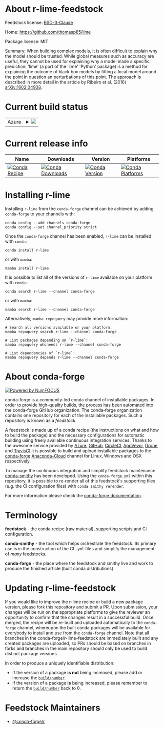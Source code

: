 About r-lime-feedstock
======================

Feedstock license: [BSD-3-Clause](https://github.com/conda-forge/r-lime-feedstock/blob/main/LICENSE.txt)

Home: https://github.com/thomasp85/lime

Package license: MIT

Summary: When building complex models, it is often difficult to explain why the model should be trusted. While global measures such as accuracy are useful, they cannot be used for explaining why a model made a specific prediction. 'lime' (a port of the 'lime' 'Python' package) is a method for explaining the outcome of black box models by fitting a local model around the point in question an perturbations of this point. The approach is described in more detail in the article by Ribeiro et al. (2016)  <arXiv:1602.04938>.

Current build status
====================


<table>
    
  <tr>
    <td>Azure</td>
    <td>
      <details>
        <summary>
          <a href="https://dev.azure.com/conda-forge/feedstock-builds/_build/latest?definitionId=6272&branchName=main">
            <img src="https://dev.azure.com/conda-forge/feedstock-builds/_apis/build/status/r-lime-feedstock?branchName=main">
          </a>
        </summary>
        <table>
          <thead><tr><th>Variant</th><th>Status</th></tr></thead>
          <tbody><tr>
              <td>linux_64_r_base4.2</td>
              <td>
                <a href="https://dev.azure.com/conda-forge/feedstock-builds/_build/latest?definitionId=6272&branchName=main">
                  <img src="https://dev.azure.com/conda-forge/feedstock-builds/_apis/build/status/r-lime-feedstock?branchName=main&jobName=linux&configuration=linux%20linux_64_r_base4.2" alt="variant">
                </a>
              </td>
            </tr><tr>
              <td>linux_64_r_base4.3</td>
              <td>
                <a href="https://dev.azure.com/conda-forge/feedstock-builds/_build/latest?definitionId=6272&branchName=main">
                  <img src="https://dev.azure.com/conda-forge/feedstock-builds/_apis/build/status/r-lime-feedstock?branchName=main&jobName=linux&configuration=linux%20linux_64_r_base4.3" alt="variant">
                </a>
              </td>
            </tr><tr>
              <td>osx_64_r_base4.2</td>
              <td>
                <a href="https://dev.azure.com/conda-forge/feedstock-builds/_build/latest?definitionId=6272&branchName=main">
                  <img src="https://dev.azure.com/conda-forge/feedstock-builds/_apis/build/status/r-lime-feedstock?branchName=main&jobName=osx&configuration=osx%20osx_64_r_base4.2" alt="variant">
                </a>
              </td>
            </tr><tr>
              <td>osx_64_r_base4.3</td>
              <td>
                <a href="https://dev.azure.com/conda-forge/feedstock-builds/_build/latest?definitionId=6272&branchName=main">
                  <img src="https://dev.azure.com/conda-forge/feedstock-builds/_apis/build/status/r-lime-feedstock?branchName=main&jobName=osx&configuration=osx%20osx_64_r_base4.3" alt="variant">
                </a>
              </td>
            </tr><tr>
              <td>win_64</td>
              <td>
                <a href="https://dev.azure.com/conda-forge/feedstock-builds/_build/latest?definitionId=6272&branchName=main">
                  <img src="https://dev.azure.com/conda-forge/feedstock-builds/_apis/build/status/r-lime-feedstock?branchName=main&jobName=win&configuration=win%20win_64_" alt="variant">
                </a>
              </td>
            </tr>
          </tbody>
        </table>
      </details>
    </td>
  </tr>
</table>

Current release info
====================

| Name | Downloads | Version | Platforms |
| --- | --- | --- | --- |
| [![Conda Recipe](https://img.shields.io/badge/recipe-r--lime-green.svg)](https://anaconda.org/conda-forge/r-lime) | [![Conda Downloads](https://img.shields.io/conda/dn/conda-forge/r-lime.svg)](https://anaconda.org/conda-forge/r-lime) | [![Conda Version](https://img.shields.io/conda/vn/conda-forge/r-lime.svg)](https://anaconda.org/conda-forge/r-lime) | [![Conda Platforms](https://img.shields.io/conda/pn/conda-forge/r-lime.svg)](https://anaconda.org/conda-forge/r-lime) |

Installing r-lime
=================

Installing `r-lime` from the `conda-forge` channel can be achieved by adding `conda-forge` to your channels with:

```
conda config --add channels conda-forge
conda config --set channel_priority strict
```

Once the `conda-forge` channel has been enabled, `r-lime` can be installed with `conda`:

```
conda install r-lime
```

or with `mamba`:

```
mamba install r-lime
```

It is possible to list all of the versions of `r-lime` available on your platform with `conda`:

```
conda search r-lime --channel conda-forge
```

or with `mamba`:

```
mamba search r-lime --channel conda-forge
```

Alternatively, `mamba repoquery` may provide more information:

```
# Search all versions available on your platform:
mamba repoquery search r-lime --channel conda-forge

# List packages depending on `r-lime`:
mamba repoquery whoneeds r-lime --channel conda-forge

# List dependencies of `r-lime`:
mamba repoquery depends r-lime --channel conda-forge
```


About conda-forge
=================

[![Powered by
NumFOCUS](https://img.shields.io/badge/powered%20by-NumFOCUS-orange.svg?style=flat&colorA=E1523D&colorB=007D8A)](https://numfocus.org)

conda-forge is a community-led conda channel of installable packages.
In order to provide high-quality builds, the process has been automated into the
conda-forge GitHub organization. The conda-forge organization contains one repository
for each of the installable packages. Such a repository is known as a *feedstock*.

A feedstock is made up of a conda recipe (the instructions on what and how to build
the package) and the necessary configurations for automatic building using freely
available continuous integration services. Thanks to the awesome service provided by
[Azure](https://azure.microsoft.com/en-us/services/devops/), [GitHub](https://github.com/),
[CircleCI](https://circleci.com/), [AppVeyor](https://www.appveyor.com/),
[Drone](https://cloud.drone.io/welcome), and [TravisCI](https://travis-ci.com/)
it is possible to build and upload installable packages to the
[conda-forge](https://anaconda.org/conda-forge) [Anaconda-Cloud](https://anaconda.org/)
channel for Linux, Windows and OSX respectively.

To manage the continuous integration and simplify feedstock maintenance
[conda-smithy](https://github.com/conda-forge/conda-smithy) has been developed.
Using the ``conda-forge.yml`` within this repository, it is possible to re-render all of
this feedstock's supporting files (e.g. the CI configuration files) with ``conda smithy rerender``.

For more information please check the [conda-forge documentation](https://conda-forge.org/docs/).

Terminology
===========

**feedstock** - the conda recipe (raw material), supporting scripts and CI configuration.

**conda-smithy** - the tool which helps orchestrate the feedstock.
                   Its primary use is in the construction of the CI ``.yml`` files
                   and simplify the management of *many* feedstocks.

**conda-forge** - the place where the feedstock and smithy live and work to
                  produce the finished article (built conda distributions)


Updating r-lime-feedstock
=========================

If you would like to improve the r-lime recipe or build a new
package version, please fork this repository and submit a PR. Upon submission,
your changes will be run on the appropriate platforms to give the reviewer an
opportunity to confirm that the changes result in a successful build. Once
merged, the recipe will be re-built and uploaded automatically to the
`conda-forge` channel, whereupon the built conda packages will be available for
everybody to install and use from the `conda-forge` channel.
Note that all branches in the conda-forge/r-lime-feedstock are
immediately built and any created packages are uploaded, so PRs should be based
on branches in forks and branches in the main repository should only be used to
build distinct package versions.

In order to produce a uniquely identifiable distribution:
 * If the version of a package **is not** being increased, please add or increase
   the [``build/number``](https://docs.conda.io/projects/conda-build/en/latest/resources/define-metadata.html#build-number-and-string).
 * If the version of a package **is** being increased, please remember to return
   the [``build/number``](https://docs.conda.io/projects/conda-build/en/latest/resources/define-metadata.html#build-number-and-string)
   back to 0.

Feedstock Maintainers
=====================

* [@conda-forge/r](https://github.com/conda-forge/r/)

